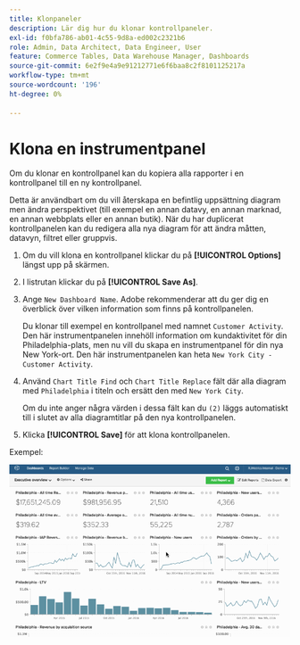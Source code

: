 ```yaml
---
title: Klonpaneler
description: Lär dig hur du klonar kontrollpaneler.
exl-id: f0bfa786-ab01-4c55-9d8a-ed002c2321b6
role: Admin, Data Architect, Data Engineer, User
feature: Commerce Tables, Data Warehouse Manager, Dashboards
source-git-commit: 6e2f9e4a9e91212771e6f6baa8c2f8101125217a
workflow-type: tm+mt
source-wordcount: '196'
ht-degree: 0%

---
```


# Klona en instrumentpanel

Om du klonar en kontrollpanel kan du kopiera alla rapporter i en kontrollpanel till en ny kontrollpanel.

Detta är användbart om du vill återskapa en befintlig uppsättning diagram men ändra perspektivet (till exempel en annan datavy, en annan marknad, en annan webbplats eller en annan butik). När du har duplicerat kontrollpanelen kan du redigera alla nya diagram för att ändra måtten, datavyn, filtret eller gruppvis.

1. Om du vill klona en kontrollpanel klickar du på **[!UICONTROL Options]** längst upp på skärmen.

1. I listrutan klickar du på **[!UICONTROL Save As]**.

1. Ange `New Dashboard Name`. Adobe rekommenderar att du ger dig en överblick över vilken information som finns på kontrollpanelen.

   Du klonar till exempel en kontrollpanel med namnet `Customer Activity`. Den här instrumentpanelen innehöll information om kundaktivitet för din Philadelphia-plats, men nu vill du skapa en instrumentpanel för din nya New York-ort. Den här instrumentpanelen kan heta `New York City - Customer Activity`.

1. Använd `Chart Title Find` och `Chart Title Replace` fält där alla diagram med `Philadelphia` i titeln och ersätt den med `New York City`.

   Om du inte anger några värden i dessa fält kan du `(2)` läggs automatiskt till i slutet av alla diagramtitlar på den nya kontrollpanelen.

1. Klicka **[!UICONTROL Save]** för att klona kontrollpanelen.

Exempel:

![kloningspanel](../../assets/datgif.gif)
